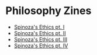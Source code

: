 # Philosophy Zines

* [Spinoza's Ethics pt. I](Spinoza_Ethics_I.pdf)
* [Spinoza's Ethics pt. II](Spinoza_Ethics_II.pdf)
* [Spinoza's Ethics pt. III](Spinoza_Ethics_III.pdf)
* [Spinoza's Ethics pt. IV](Spinoza_Ethics_IV.pdf)
